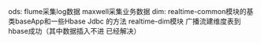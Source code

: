ods: flume采集log数据
     maxwell采集业务数据
dim:
realtime-common模块的基类baseApp和一些Hbase Jdbc 的方法
    realtime-dim模块 
        广播流建维度表到hbase成功（其中数据插入不进 已经解决）